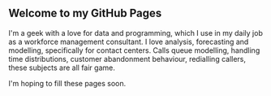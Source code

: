 ## Welcome to my GitHub Pages

I'm a geek with a love for data and programming, which I use in my daily job as a workforce management consultant. I love analysis, forecasting and modelling, specifically for contact centers. Calls queue modelling, handling time distributions, customer abandonment behaviour, redialling callers, these subjects are all fair game.

I'm hoping to fill these pages soon.
